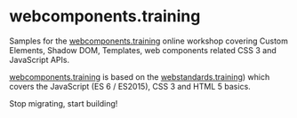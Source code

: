 # webcomponents.training

Samples for the [webcomponents.training](http://webcomponents.training) online workshop covering Custom Elements, Shadow DOM, Templates, web components related CSS 3 and JavaScript APIs.

[webcomponents.training](http://webcomponents.training) is based on the [webstandards.training](http://webstandards.training)) which covers the JavaScript (ES 6 / ES2015), CSS 3 and HTML 5 basics.

Stop migrating, start building!
